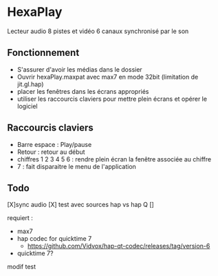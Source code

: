 # HexaPlay

Lecteur audio 8 pistes et vidéo 6 canaux synchronisé par le son


## Fonctionnement

* S'assurer d'avoir les médias dans le dossier
* Ouvrir hexaPlay.maxpat avec max7 en mode 32bit (limitation de jit.gl.hap)
* placer les fenêtres dans les écrans appropriés
* utiliser les raccourcis claviers pour mettre plein écrans et opérer le logiciel

## Raccourcis claviers

* Barre espace : Play/pause
* Retour : retour au début
* chiffres 1 2 3 4 5 6 : rendre plein écran la fenêtre associée au chiffre
* 7 : fait disparaitre le menu de l'application 

## Todo

[X]sync audio
[X] test avec sources hap vs hap Q
[]

requiert  :
* max7
* hap codec for quicktime 7
  * https://github.com/Vidvox/hap-qt-codec/releases/tag/version-6
* quicktime 7?

modif test
